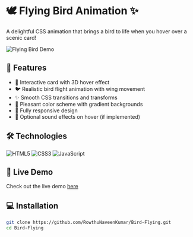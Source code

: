 # 🕊️ Flying Bird Animation ✨

A delightful CSS animation that brings a bird to life when you hover over a scenic card!

![Flying Bird Demo](https://media0.giphy.com/media/v1.Y2lkPTc5MGI3NjExYXZoMHY1c3VvZHNvbnIwOGp3a2ZzOHFseXd4dWM3dGgzazdjbnNzbSZlcD12MV9pbnRlcm5hbF9naWZfYnlfaWQmY3Q9Zw/42rFIdwAcdoR2lVz9w/giphy.gif)

## 🌟 Features

- 🎴 Interactive card with 3D hover effect
- 🐦 Realistic bird flight animation with wing movement
- ✨ Smooth CSS transitions and transforms
- 🌈 Pleasant color scheme with gradient backgrounds
- 📱 Fully responsive design
- 🎵 Optional sound effects on hover (if implemented)

## 🛠️ Technologies

![HTML5](https://img.shields.io/badge/-HTML5-E34F26?style=flat-square&logo=html5&logoColor=white)
![CSS3](https://img.shields.io/badge/-CSS3-1572B6?style=flat-square&logo=css3&logoColor=white)
![JavaScript](https://img.shields.io/badge/-JavaScript-F7DF1E?style=flat-square&logo=javascript&logoColor=black)

## 🚀 Live Demo

Check out the live demo [here](https://rowthunaveenkumar.github.io/Bird-Flying/)

## 💻 Installation

```bash
git clone https://github.com/RowthuNaveenKumar/Bird-Flying.git
cd Bird-Flying
